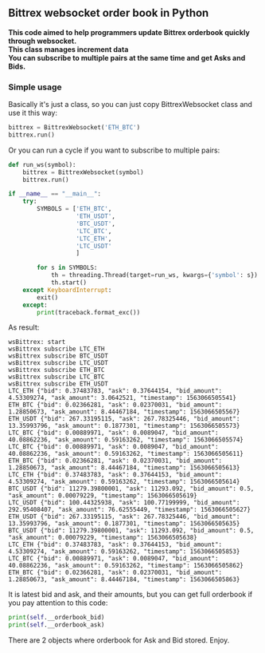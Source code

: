## Bittrex websocket order book in Python 

**This code aimed to help programmers update Bittrex orderbook
quickly through websocket.\
This class manages increment data\
You can subscribe to multiple pairs at the same time and
get Asks and Bids.**

### Simple usage

Basically it's just a class, so you can just copy BittrexWebsocket class and use it this way:
```python
bittrex = BittrexWebsocket('ETH_BTC')
bittrex.run()
```

Or you can run a cycle if you want to subscribe to multiple pairs:
```python
def run_ws(symbol):
    bittrex = BittrexWebsocket(symbol)
    bittrex.run()

if __name__ == "__main__":
    try:
        SYMBOLS = ['ETH_BTC',
                   'ETH_USDT',
                   'BTC_USDT',
                   'LTC_BTC',
                   'LTC_ETH',
                   'LTC_USDT'
                   ]

        for s in SYMBOLS:
            th = threading.Thread(target=run_ws, kwargs={'symbol': s})
            th.start()
    except KeyboardInterrupt:
        exit()
    except:
        print(traceback.format_exc())
```

As result:
```text
wsBittrex: start
wsBittrex subscribe LTC_ETH
wsBittrex subscribe BTC_USDT
wsBittrex subscribe LTC_USDT
wsBittrex subscribe ETH_BTC
wsBittrex subscribe LTC_BTC
wsBittrex subscribe ETH_USDT
LTC_ETH {"bid": 0.37483783, "ask": 0.37644154, "bid_amount": 4.53309274, "ask_amount": 3.0642521, "timestamp": 1563066505541}
ETH_BTC {"bid": 0.02366281, "ask": 0.02370031, "bid_amount": 1.28850673, "ask_amount": 8.44467184, "timestamp": 1563066505567}
ETH_USDT {"bid": 267.33195115, "ask": 267.78325446, "bid_amount": 13.35993796, "ask_amount": 0.1877301, "timestamp": 1563066505573}
LTC_BTC {"bid": 0.00889971, "ask": 0.0089047, "bid_amount": 40.08862236, "ask_amount": 0.59163262, "timestamp": 1563066505574}
LTC_BTC {"bid": 0.00889971, "ask": 0.0089047, "bid_amount": 40.08862236, "ask_amount": 0.59163262, "timestamp": 1563066505611}
ETH_BTC {"bid": 0.02366281, "ask": 0.02370031, "bid_amount": 1.28850673, "ask_amount": 8.44467184, "timestamp": 1563066505613}
LTC_ETH {"bid": 0.37483783, "ask": 0.37644153, "bid_amount": 4.53309274, "ask_amount": 0.59163262, "timestamp": 1563066505614}
BTC_USDT {"bid": 11279.39800001, "ask": 11293.092, "bid_amount": 0.5, "ask_amount": 0.00079229, "timestamp": 1563066505619}
LTC_USDT {"bid": 100.44325938, "ask": 100.77199999, "bid_amount": 292.95408407, "ask_amount": 76.62555449, "timestamp": 1563066505627}
ETH_USDT {"bid": 267.33195115, "ask": 267.78325446, "bid_amount": 13.35993796, "ask_amount": 0.1877301, "timestamp": 1563066505635}
BTC_USDT {"bid": 11279.39800001, "ask": 11293.092, "bid_amount": 0.5, "ask_amount": 0.00079229, "timestamp": 1563066505638}
LTC_ETH {"bid": 0.37483783, "ask": 0.37644153, "bid_amount": 4.53309274, "ask_amount": 0.59163262, "timestamp": 1563066505853}
LTC_BTC {"bid": 0.00889971, "ask": 0.0089047, "bid_amount": 40.08862236, "ask_amount": 0.59163262, "timestamp": 1563066505862}
ETH_BTC {"bid": 0.02366281, "ask": 0.02370031, "bid_amount": 1.28850673, "ask_amount": 8.44467184, "timestamp": 1563066505863}
```

It is latest bid and ask, and their amounts, but you can get full orderbook if you pay 
attention to this code:
```python
print(self.__orderbook_bid)
print(self.__orderbook_ask)
```
There are 2 objects where orderbook for Ask and Bid stored. Enjoy.